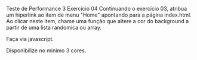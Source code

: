 Teste de Performance 3
Exercício 04
Continuando o exercício 03, atribua um hiperlink ao item de menu "Home" apontando para a página index.html. Ao clicar neste item, chame uma função que altere a cor do background a partir de uma lista randomica ou array.

Faça via javascript.

Disponibilize no minimo 3 cores.
